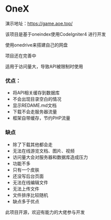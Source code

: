 # OneX

演示地址：https://game.aoe.top/

该项目是基于oneindex使用CodeIgniter4 进行开发

使用onedrive来搭建自己的网盘

项目还在完善中

适用于访问量大，导致API被限制时使用

### 优点：
- 将API相关缓存到数据库
- 不会出现目录空白的情况
- 显示REDAME.md文档
- 下载不会走服务器流量
- 框架自带缓存，节约PHP流量

### 缺点
- 除了下载其他都会走
- 无法在线游览文档、图片、视频
- 访问量大会对服务器和数据库造成压力
- 功能不多
- 只有一个皮肤
- 还没写后台页面
- 无法在线编辑文件
- 无法上传文件
- 文件排序比较随机
- 缺点多于优点




此项目开源，欢迎有能力的大佬参与开发